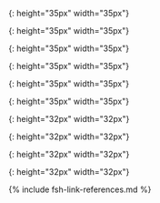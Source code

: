 

<!-- Gravity Confluence  -->
[Patient Stories]: https://confluence.hl7.org/display/GRAV/Patient+Stories
[Gravity Confluence Technology Pages]: https://confluence.hl7.org/display/GRAV/Technical+Workstream+Dashboard
[Gravity Project]:  https://confluence.hl7.org/display/GRAV/The+Gravity+Project

<!-- # Other IGs -->
[US Core Implementation Guide]: https://www.hl7.org/fhir/us/core/
[HL7 Structured Data Capture IG]: https://hl7.org/fhir/uv/sdc/STU3/extraction.html#structuremap-based-extraction
[Bulk Data exchange IG]: https://hl7.org/fhir/uv/bulkdata/

<!--# Technical IG Content -->
[SDOHCC Observation Screening Response]: StructureDefinition-SDOHCC-ObservationScreeningResponse.html
[SDOHCC Observation Assessment]: StructureDefinition-SDOHCC-ObservationAssessment.html
[SDOHCC ServiceRequest]: StructureDefinition-SDOHCC-ServiceRequest.html
[SDOHCC Task For Referral Management]: StructureDefinition-SDOHCC-TaskForReferralManagement.html
[SDOHCC Service Request]: StructureDefinition-SDOHCC-ServiceRequest.html
[SDOHCC Goal]: StructureDefinition-SDOHCC-Goal.html
[SDOHCC Procedure]: StructureDefinition-SDOHCC-Procedure.html
[SDOHCC Condition]: StructureDefinition-SDOHCC-Condition.html
[SDOHCC Consent]: StructureDefinition-SDOHCC-Consent.html
[SDOHCC ValueSet SDOH Category]: ValueSet-SDOHCC-ValueSetSDOHCategory.html

[QuestionnaireResponse]: https://hl7.org/fhir/R4B/questionnaireresponse.html
[Questionnaire]: https://hl7.org/fhir/R4B/questionnaire.html

<!--# SDC -->
[SDC QuestionnaireResponse]: https://hl7.org/fhir/us/sdc/sdc-questionnaireresponse.html
[SDC Questionnaire]: https://hl7.org/fhir/us/sdc/sdc-questionnaire.html
[StructureMap]: https://www.hl7.org/fhir/structuremap.html
[Timing]: https://www.hl7.org/fhir/datatypes.html#timing

<!--# Document Sections -->
[Referral Workflow]: referral_workflow.html
[Patient Workflow]: referral_workflow.html#patientworkflow
[Assessment Instrument Support]: assessment_instrument_support.html
[Observations]: {{site.data.fhir.path}}observation.html
[Conditions]: {{site.data.fhir.path}}condition.html
[StructureMap]: {{site.data.fhir.path}}structuremap.html
[FHIR Mapping Language]: {{site.data.fhir.path}}mapping-language.html
[Exchange Workflow]: referral_workflow.html
[Capability Statements]: artifacts.html#capability-statements
[SDOHCC Task For Referral Management]: StructureDefinition-SDOHCC-TaskForReferralManagement.html
[SDOHCC Task For Patient]: StructureDefinition-SDOHCC-TaskForReferralManagement.html
[SDOHCC ServiceRequest]: StructureDefinition-SDOHCC-ServiceRequest.html
[Gravity Project]:  https://confluence.hl7.org/display/GRAV/The+Gravity+Project
[US Core Implementation Guide]: https://www.hl7.org/fhir/us/core/
[Gravity Confluence Technology Pages]: https://confluence.hl7.org/display/GRAV/Technical+Workstream+Dashboard
[SDOHCCObservationAssessment]: StructureDefinition-SDOHCC-ObservationAssessment.html
[SDOH Clinical Care ImplementationGuide Resource]: ImplementationGuide-hl7.fhir.us.sdoh-clinicalcare.html
[Data Modeling Framework]: sdoh_clinical_care_scope.html#data-modeling-framework
[Checking Task Status]: checking_task_status.html
[Privacy and Security]: privacy_and_security.html
[Must Support and Missing Data]: mustsupport_and_missing_data.html
[VSAC]: https://vsac.nlm.nih.gov/
[Patient Coordination Workflow]: referral_workflow.html#patient-coordination-workflow
[Indirect Referral]: referral_workflow.html#indirect-referral-with-direct-cbo
[Indirect Referral Light]: referral_workflow.html#indirect-referral-with-direct-light-cbo
[Direct Referral]: referral_workflow.html#direct-referral
[Direct Referral Light]: referral_workflow.html#direct-referral-light
[Referral Workflow]: referral_workflow.html
[Assessment Instrument Support]: assessment_instrument_support.html
[Connecting Applications with API Data Sources]: connecting_applications_with_api_data_sources.html
[SDOHCC Observation Response Hunger Vital Sign Question 3 Example]: Observation-SDOHCC-ObservationResponseHungerVitalSignQuestion3Example.html
[Subscription Notification Bundle]: https://hl7.org/fhir/uv/subscriptions-backport/StructureDefinition-backport-subscription-notification-r4.html
<!--# Icons -->
[patienticon]: ./Patient.png
{: height="35px" width="35px"}

[providericon]: Provider.png
{: height="35px" width="35px"}

[cboicon]: CBO.png
{: height="35px" width="35px"}

[ccicon]: CC.png
{: height="35px" width="35px"}

[cpicon]: CoordinationPlatform.png
{: height="35px" width="35px"}

[ehricon]: EHR.png
{: height="35px" width="35px"}

[fhiricon]: fhir-32.png
{: height="32px" width="32px"}

[fhirserver]: FHIRServer.png
{: height="32px" width="32px"}

[fhirapplication]: FHIRApplication.png
{: height="32px" width="32px"}

[patientapp]: PatientApplication.png
{: height="32px" width="32px"}

{% include fsh-link-references.md %}
